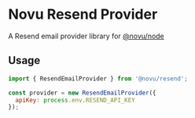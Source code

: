# Novu Resend Provider

A Resend email provider library for [@novu/node](https://github.com/khulnasoft/teleflow)

## Usage

```javascript
import { ResendEmailProvider } from '@novu/resend';

const provider = new ResendEmailProvider({
  apiKey: process.env.RESEND_API_KEY
});
```
